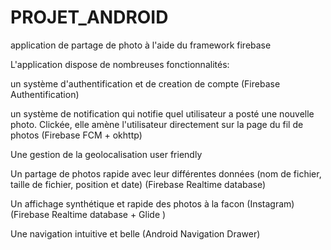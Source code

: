 # PROJET_ANDROID
application de partage de photo à l'aide du framework firebase


L'application dispose de nombreuses fonctionnalités:

un système d'authentification et de creation de compte (Firebase Authentification)

un système de notification qui notifie quel utilisateur a posté une nouvelle photo. Clickée, elle amène l'utilisateur directement sur la page du fil de photos (Firebase FCM + okhttp)

Une gestion de la geolocalisation user friendly

Un partage de photos rapide avec leur différentes données (nom de fichier, taille de fichier, position et date) (Firebase Realtime database)

Un affichage synthétique et rapide des photos à la facon (Instagram) (Firebase Realtime database + Glide )

Une navigation intuitive et belle (Android Navigation Drawer)
